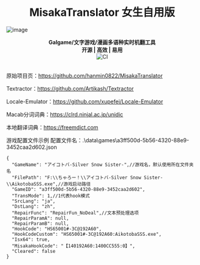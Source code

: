 <h1 align="center">
  MisakaTranslator 女生自用版
  <br>
</h1>

![image](https://github.com/liscs/MisakaTranslator/assets/70057922/4e61a5c4-ec1f-402b-aa0c-e73c532c71f0)

<p align="center">
  <b>Galgame/文字游戏/漫画多语种实时机翻工具</b>
  <br>
  <b>开源 | 高效 | 易用</b>
  <br>
  <img src="https://github.com/liscs/MisakaTranslator/workflows/CI/badge.svg" alt="CI">
  <br>
  <br>
</p>

原始项目页：https://github.com/hanmin0822/MisakaTranslator

Textractor：https://github.com/Artikash/Textractor

Locale-Emulator：https://github.com/xupefei/Locale-Emulator

Macab分词词典：https://clrd.ninjal.ac.jp/unidic

本地翻译词典：https://freemdict.com


游戏配置文件示例
配置文件名：.\data\games\a3ff500d-5b56-4320-88e9-3452caa2d602.json
```json5
{
  "GameName": "アイコトバ-Silver Snow Sister-",//游戏名，默认使用所在文件夹名
  "FilePath": "F:\\ちゃろー！\\アイコトバ-Silver Snow Sister-\\AikotobaSSS.exe",//游戏启动路径
  "GameID": "a3ff500d-5b56-4320-88e9-3452caa2d602",
  "TransMode": 1,//1代表hook模式
  "SrcLang": "ja",
  "DstLang": "zh",
  "RepairFunc": "RepairFun_NoDeal",//文本预处理选项
  "RepairParamA": null,
  "RepairParamB": null,
  "HookCode": "HS65001#-3C@192A60",
  "HookCodeCustom": "HS65001#-3C@192A60:AikotobaSSS.exe",
  "Isx64": true,
  "MisakaHookCode": "【140192A60:1400CC555:0】",
  "Cleared": false
}
```
